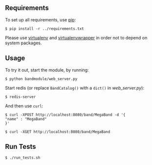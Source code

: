 ## Requirements

To set up all requirements, use [pip](http://www.pip-installer.org/en/latest/index.html):

    $ pip install -r ../requirements.txt

Please use [virtualenv](http://pypi.python.org/pypi/virtualenv) and [virtualenvwrapper](http://pypi.python.org/pypi/virtualenvwrapper) in order not to depend on system packages.

## Usage

To try it out, start the module, by running:

    $ python bandmodule/web_server.py

Start redis (or replace `BandCatalog()` with a `dict()` in *web_server.py*):

    $ redis-server

And then use `curl`:

    $ curl -XPOST http://localhost:8080/band/MegaBand -d '{
    "name" : "MegaBand"
    }'

    $ curl -XGET http://localhost:8080/band/MegaBand

## Run Tests

    $ ./run_tests.sh
